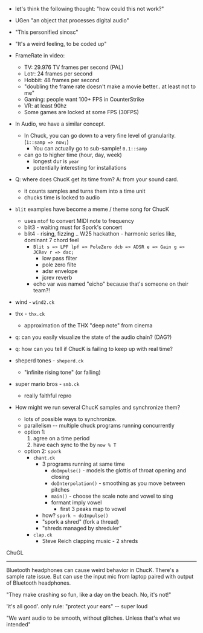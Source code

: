 
- let's think the following thought: "how could this not work?"

- UGen "an object that processes digital audio"

- "This personified sinosc"
- "It's a weird feeling, to be coded up"

- FrameRate in video:
    - TV: 29.976 TV frames per second (PAL)
    - Lotr: 24 frames per second
    - Hobbit: 48 frames per second
    - "doubling the frame rate doesn't make a movie better.. at least not to me"
    - Gaming: people want 100+ FPS in CounterStrike
    - VR: at least 90hz
    - Some games are locked at some FPS (30FPS)
- In Audio, we have a similar concept.
    - In Chuck, you can go down to a very fine level of granularity. (`1::samp => now;`)
      - You can actually go to sub-sample! `0.1::samp`
    - can go to higher time (hour, day, week)
        - longest dur is `year`
        - potentially interesting for installations
- Q: where does ChucK get its time from? A: from your sound card.
   - it counts samples and turns them into a time unit
   - chucks time is locked to audio

- `blit` examples have become a meme / theme song for ChucK
    - uses `mtof` to convert MIDI note to frequency
    - blit3 - waiting must for Spork's concert
    - blit4 - rising, fizzing .. W25 hackathon - harmonic series like, dominant 7 chord feel
        - `Blit s => LPF lpf => PoleZero dcb => ADSR e => Gain g => JCRev r => dac;`
            - low pass filter
            - pole zero filte
            - adsr envelope
            - jcrev reverb
        - echo var was named "eicho" because that's someone on their team?!
- wind - `wind2.ck`
- thx - `thx.ck`
    - approximation of the THX "deep note" from cinema
- q: can you easily visualize the state of the audio chain? (DAG?)
- q: how can you tell if ChucK is failing to keep up with real time?
- sheperd tones - `sheperd.ck`
    - "infinite rising tone" (or falling)
- super mario bros - `smb.ck`
    - really faithful repro
- How might we run several ChucK samples and synchronize them?
  - lots of possible ways to synchronize.
  - parallelism -- multiple chuck programs running concurrently
  - option 1:
    1. agree on a time period
    2. have each sync to the by `now % T`
  - option 2: `spork`
    - `chant.ck`
        - 3 programs running at same time
            - `doImpulse()` - models the glottis of throat opening and closing
            - `doInterpolation()` - smoothing as you move between pitches
            - `main()` - choose the scale note and vowel to sing
            - formant imply vowel
                - first 3 peaks map to vowel
        - how? `spork ~ doImpulse()`
        - "spork a shred" (fork a thread)
        - "shreds managed by shreduler"
    - `clap.ck`
      - Steve Reich clapping music - 2 shreds

ChuGL


---



Bluetooth headphones can cause weird behavior in ChucK.
There's a sample rate issue.
But can use the input mic from laptop paired with output of Bluetooth headphones.

"They make crashing so fun, like a day on the beach. No, it's not!"

'it's all good'. only rule: "protect your ears" -- super loud

"We want audio to be smooth, without glitches. Unless that's what we intended"
